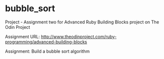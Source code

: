 # bubble_sort

Project - Assignment two for Advanced Ruby Building Blocks project on The Odin Project

Assignment URL: http://www.theodinproject.com/ruby-programming/advanced-building-blocks

Assignment: Build a bubble sort algorithm
